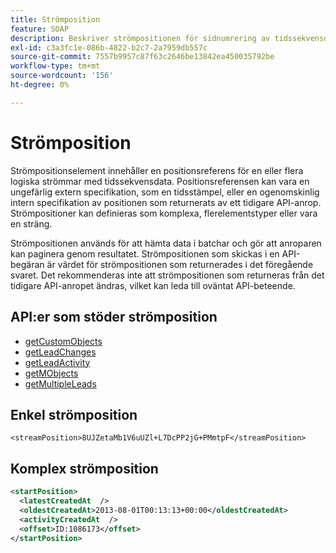 ```yaml
---
title: Strömposition
feature: SOAP
description: Beskriver strömpositionen för sidnumrering av tidssekvensdata i SOAP, enkla och komplexa format och användning i getLeadChanges, getLeadActivity med flera
exl-id: c3a3fc1e-086b-4822-b2c7-2a7959db557c
source-git-commit: 7557b9957c87f63c2646be13842ea450035792be
workflow-type: tm+mt
source-wordcount: '156'
ht-degree: 0%

---
```


# Strömposition

Strömpositionselement innehåller en positionsreferens för en eller flera logiska strömmar med tidssekvensdata. Positionsreferensen kan vara en ungefärlig extern specifikation, som en tidsstämpel, eller en ogenomskinlig intern specifikation av positionen som returnerats av ett tidigare API-anrop. Strömpositioner kan definieras som komplexa, flerelementstyper eller vara en sträng.

Strömpositionen används för att hämta data i batchar och gör att anroparen kan paginera genom resultatet. Strömpositionen som skickas i en API-begäran är värdet för strömpositionen som returnerades i det föregående svaret. Det rekommenderas inte att strömpositionen som returneras från det tidigare API-anropet ändras, vilket kan leda till oväntat API-beteende.

## API:er som stöder strömposition

- [getCustomObjects](getcustomobjects.md)
- [getLeadChanges](getleadchanges.md)
- [getLeadActivity](getleadactivity.md)
- [getMObjects](getmobjects.md)
- [getMultipleLeads](getmultipleleads.md)

## Enkel strömposition

```
<streamPosition>8UJZetaMb1V6uUZl+L7DcPP2jG+PMmtpF</streamPosition>
```

## Komplex strömposition

```xml
<startPosition>
  <latestCreatedAt  />
  <oldestCreatedAt>2013-08-01T00:13:13+00:00</oldestCreatedAt>
  <activityCreatedAt  />
  <offset>ID:1086173</offset>
</startPosition>
```
